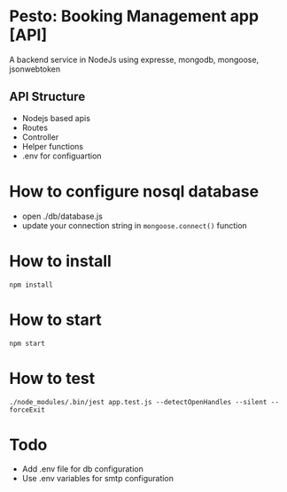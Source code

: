 # Pesto: Booking Management app [API]

A backend service in NodeJs using expresse, mongodb, mongoose, jsonwebtoken

## API Structure

- Nodejs based apis
- Routes
- Controller
- Helper functions
- .env for configuartion

# How to configure nosql database

- open ./db/database.js
- update your connection string in `mongoose.connect()` function

# How to install

```
npm install
```

# How to start

```
npm start
```

# How to test

```
./node_modules/.bin/jest app.test.js --detectOpenHandles --silent --forceExit

```

# Todo

- Add .env file for db configuration
- Use .env variables for smtp configuration
